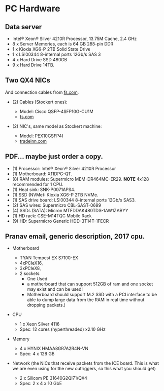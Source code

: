 # PC Hardware

## Data server
* Intel® Xeon® Silver 4210R Processor, 13.75M Cache, 2.4 GHz
* 8 x Server Memories, each is 64 GB 288-pin DDR
* 1 x Kioxia XG6-P 2TB Solid State Drive
* 1 x LSI00344 8-internal ports 12Gb/s SAS 3
* 4 x  Hard Drive SSD 480GB
* 9 x Hard Drive 14TB.


## Two QX4 NICs
  And connection cables from [fs.com](fs.com).

* (2) Cables (Stockert ones):
  + Model: Cisco QSFP-4SFP10G-CU1M 
  + [fs.com](https://www.fs.com/products/30894.html?paid=google_shopping&utm_category=904&gclid=Cj0KCQjw0PWRBhDKARIsAPKHFGhVMbgNzQf4WUOlslkJwiPaKu3ZyL1f_nmK_rTH3wmwjSNXdAL6hMUaAgSGEALw_wcB)

* (2) NIC's, same model as Stockert machine:
  + Model: PEX10GSFP4I
  + [tradeinn.com](https://www.tradeinn.com/techinn/en/startech-pcie-4-port-sfp--intel-xl710/137836861/p?queryID=b0e892ea0ba8fe5f46267d85be0efa50&buscador_search)

## PDF... maybe just order a copy.

* (1) Processor: Intel® Xeon® Silver 4210R Processor 
* (1) Motherboard: X11DPG-QT.
* (8) RAM  modules: Supermicro MEM-DR464MC-ER29.
  **NOTE** 4x128 recommended for 1 CPU.
* (1) Heat sink: SNK-P0071APS4.
* (1) SSD (NVMe): Kioxia XG6-P 2TB NVMe.
* (1) SAS drive board: LSI00344 8-internal ports 12Gb/s SAS3.
* (2) SAS wires: Supermicro CBL-SAST-0699
* (4) SSDs (SATA):  Micron MTFDDAK480TDS-1AW1ZABYY
* (1) HD rack: CSE-M14TQC Mobile Rack
* (9) HD: Supermicro Generic HDD-3T14T-1FECR
  

## Pranav email, generic description, 2017 cpu.

* Motherboard
  + TYAN Tempest EX S7100-EX                 
  + 4xPCIeX16,
  + 3xPCIeX8,
  + 2 sockets
    - One Used
    - a motherboard that can support 512GB of ram and one socket
    may exist and can be used!
    - Motherboard should support M.2 SSD with a PCI interface to be able
    to dump large data from the RAM in real time without dropping packets.)

* CPU            
  + 1 x Xeon Silver 4116 
  + Spec: 12 cores (hyperthreaded) x2.10 GHz  

* Memory         
  + 4 x HYNIX HMAA8GR7A2R4N-VN             
  + Spec: 4 x 128 GB                                                        

* Network (the NICs that receive packets from the ICE board. This is what we are even using for the new outriggers, so this what you should get)         
  + 2 x Silicom PE 31640G2QI71/QX4             
  + Spec: 2 x 4 x 10 GbE 
